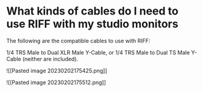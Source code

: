 # What kinds of cables do I need to use RIFF with my studio monitors
The following are the compatible cables to use with RIFF:  
  
1/4 TRS Male to Dual XLR Male Y-Cable, or 1/4 TRS Male to Dual TS Male Y-Cable (neither are included).

![[Pasted image 20230202175425.png]]

![[Pasted image 20230202175512.png]]